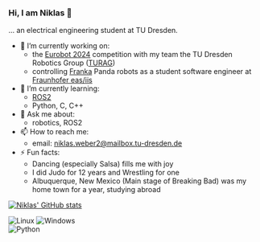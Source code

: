   
### Hi, I am Niklas 👋

... an electrical engineering student at TU Dresden.

- 🔭 I’m currently working on:
  - the [Eurobot 2024](https://www.eurobot.org/eurobot-contest/eurobot-2024/) competition with my team the TU Dresden Robotics Group ([TURAG](https://turag.de/))
  - controlling [Franka](https://www.franka.de/) Panda robots as a student software engineer at [Fraunhofer eas/iis](https://www.eas.iis.fraunhofer.de/en.html)
- 🌱 I’m currently learning:
  - [ROS2](https://github.com/ros2/ros2)
  - Python, C, C++
- 💬 Ask me about:
  - robotics, ROS2
- 📫 How to reach me:
  - email: niklas.weber2@mailbox.tu-dresden.de
- ⚡ Fun facts:
  - Dancing (especially Salsa) fills me with joy
  - I did Judo for 12 years and Wrestling for one
  - Albuquerque, New Mexico (Main stage of Breaking Bad) was my home town for a year, studying abroad

[![Niklas' GitHub stats](https://github-readme-stats.vercel.app/api?username=weber-niklas&theme=radical&show_icons=true)](https://github.com/anuraghazra/github-readme-stats)

![Linux](https://img.shields.io/badge/Linux-FCC624?style=for-the-badge&logo=linux&logoColor=black)
![Windows](https://img.shields.io/badge/Windows-0078D6?style=for-the-badge&logo=windows&logoColor=white)  
![Python](https://img.shields.io/badge/python-3670A0?style=for-the-badge&logo=python&logoColor=ffdd54)  



